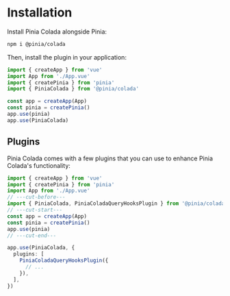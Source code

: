 # Installation

Install Pinia Colada alongside Pinia:

```bash
npm i @pinia/colada
```

Then, install the plugin in your application:

```ts twoslash
import { createApp } from 'vue'
import App from './App.vue'
import { createPinia } from 'pinia'
import { PiniaColada } from '@pinia/colada'

const app = createApp(App)
const pinia = createPinia()
app.use(pinia)
app.use(PiniaColada)
```

## Plugins

Pinia Colada comes with a few plugins that you can use to enhance Pinia Colada's functionality:

```ts twoslash
import { createApp } from 'vue'
import { createPinia } from 'pinia'
import App from './App.vue'
// ---cut-before---
import { PiniaColada, PiniaColadaQueryHooksPlugin } from '@pinia/colada'
// ---cut-start---
const app = createApp(App)
const pinia = createPinia()
app.use(pinia)
// ---cut-end---

app.use(PiniaColada, {
  plugins: [
    PiniaColadaQueryHooksPlugin({
      // ...
    }),
  ],
})
```

<!-- TODO: add note about other plugins -->
<!-- TODO: add guide for Nuxt devs -->

